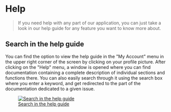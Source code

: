 # Help

> If you need help with any part of our application, you can just take a look in our help guide for any feature you want to know more about.

## Search in the help guide

You can find the option to view the help guide in the "My Account" menu in the upper right corner of the screen by clicking on your profile picture. After clicking on the "Help" menu, a window is opened where you can find documentation containing a complete description of individual sections and functions there. You can also easily search through it using the search box where you enter a keyword, and get redirected to the part of the documentation dedicated to a given issue.

<figure>
	<a href="../../assets/images/help.jpg" title="Search in the help guide" class="glightbox">
		<img loading="lazy" src="../../assets/images/help.jpg" alt="Search in the help guide" />
		<figcaption>Search in the help guide</figcaption>
	</a>
</figure>